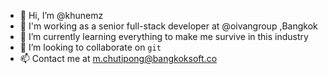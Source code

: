 - 👋 Hi, I’m @khunemz
- 👀 I'm working as a senior full-stack developer at @oivangroup ,Bangkok
- 🌱 I’m currently learning everything to make me survive in this industry
- 💞️ I’m looking to collaborate on `git`
- 📫 Contact me at m.chutipong@bangkoksoft.co

<!---
khunemz/khunemz is a ✨ special ✨ repository because its `README.md` (this file) appears on your GitHub profile.
You can click the Preview link to take a look at your changes.
--->
